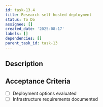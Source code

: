 ```yaml
---
id: task-13.4
title: Research self-hosted deployment
status: To Do
assignee: []
created_date: '2025-08-17'
labels: []
dependencies: []
parent_task_id: task-13
---
```


## Description

## Acceptance Criteria

- [ ] Deployment options evaluated
- [ ] Infrastructure requirements documented
